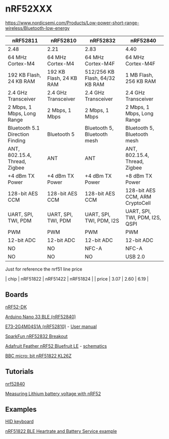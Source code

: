 # nRF52XXX

https://www.nordicsemi.com/Products/Low-power-short-range-wireless/Bluetooth-low-energy

| nRF52811                        | nRF52810                | nRF52832                       | nRF52840                        |
|---------------------------------|-------------------------|--------------------------------|---------------------------------|
| 2.48                            | 2.21                    | 2.83                           | 4.40                            |
| 64 MHz Cortex-M4                | 64 MHz Cortex-M4        | 64 MHz Cortex-M4F              | 64 MHz Cortex-M4F               |
| 192 KB Flash, 24 KB RAM         | 192 KB Flash, 24 KB RAM | 512/256 KB Flash, 64/32 KB RAM | 1 MB Flash, 256 KB RAM          |
| 2.4 GHz Transceiver             | 2.4 GHz Transceiver     | 2.4 GHz Transceiver            | 2.4 GHz Transceiver             |
| 2 Mbps, 1 Mbps, Long Range      | 2 Mbps, 1 Mbps          | 2 Mbps, 1 Mbps                 | 2 Mbps, 1 Mbps, Long Range      |
| Bluetooth 5.1 Direction Finding | Bluetooth 5             | Bluetooth 5, Bluetooth mesh    | Bluetooth 5, Bluetooth mesh     |
| ANT, 802.15.4, Thread, Zigbee   | ANT                     | ANT                            | ANT, 802.15.4, Thread, Zigbee   |
| +4 dBm TX Power                 | +4 dBm TX Power         | +4 dBm TX Power                | +8 dBm TX Power                 |
| 128-bit AES CCM                 | 128-bit AES CCM         | 128-bit AES CCM                | 128-bit AES CCM, ARM CryptoCell |
| UART, SPI, TWI, PDM             | UART, SPI, TWI, PDM     | UART, SPI, TWI, PDM, I2S       | UART, SPI, TWI, PDM, I2S, QSPI  |
| PWM                             | PWM                     | PWM                            | PWM                             |
| 12-bit ADC                      | 12-bit ADC              | 12-bit ADC                     | 12-bit ADC                      |
| NO                              | NO                      | NFC-A                          | NFC-A                           |
| NO                              | NO                      | NO                             | USB 2.0                         |

Just for reference the nrf51 line price

| chip  |  nRF51822 | nRF51422 | nRF51824 |
| price |  3.07     | 2.60     | 6.19     |

## Boards

[nRF52-DK](https://www.nordicsemi.com/About-us/BuyOnline?search_token=nRF52-DK&series_token=nRF52832)

[Arduino Nano 33 BLE (nRF52840)](https://store.arduino.cc/nano-33-ble)

[E73-2G4M04S1A (nRF52810)](https://www.aliexpress.com/item/E73-TBA-Test-Board-Small-Size-Bluetooth-ARM-nRF52810-2-4Ghz-2-5mW-IPX-PCB-Antenna/32968740105.html?spm=2114.search0104.3.2.3d2b5c57Af6CGE&ws_ab_test=searchweb0_0,searchweb201602_5_10065_10068_10547_319_10891_317_10548_10696_10084_453_454_10083_10618_10307_10820_10821_10301_10303_537_536_10059_10884_10887_321_322_10103,searchweb201603_53,ppcSwitch_0&algo_expid=45480bbc-a249-412a-9579-6d33760da543-0&algo_pvid=45480bbc-a249-412a-9579-6d33760da543&transAbTest=ae803_3) - [User manual](https://fccid.io/2ALPH-E73/User-Manual/User-manual-3768078)

[SparkFun nRF52832 Breakout](https://www.sparkfun.com/products/13990)


[Adafruit Feather nRF52 Bluefruit LE](https://www.adafruit.com/product/3406) - [schematics](https://cdn-learn.adafruit.com/assets/assets/000/052/793/original/microcontrollers_revgsch.png?1523067417)

[BBC micro: bit nRF51822 KL26Z](https://nl.aliexpress.com/item/BBC-micro-bit-nRF51822-KL26Z-Bluetooth-16kB-RAM-256kB-Flash-Cortex-M0-Pocket-sized-Computer-for/32825332709.html?aff_platform=api&cpt=1559511905100&onelink_item_from=32825332709&onelink_thrd=0.0&onelink_page_from=ITEM_DETAIL&onelink_item_to=32825332709&pvid=b19327ba-4765-4be3-898b-1b1c67434328&onelink_duration=0.904088&sk=bIKIogFm&aff_trace_key=46fd8baf85f24832b416e76ce2139daa-1559511905100-06073-bIKIogFm&onelink_status=noneresult&scm=1007.22893.125764.0&terminal_id=5a2294482a0f49e8b3ffe42343127dde&onelink_page_to=ITEM_DETAIL)

## Tutorials

[nrf52840](https://www.novelbits.io/nrf52840-usb-dongle-tutorial-2/)

[Measuring Lithium battery voltage with nRF52](https://devzone.nordicsemi.com/nordic/b/blog/posts/measuring-lithium-battery-voltage-with-nrf52)

## Examples

[HID keyboard](https://gist.github.com/bigjosh/5d8575f26988228dcf9d40c3795d0928)

[nRF51822 BLE Heartrate and Battery Service example](https://gist.github.com/micooke/f54a18908f8dbc1f9b9f4dcfabf43201)
